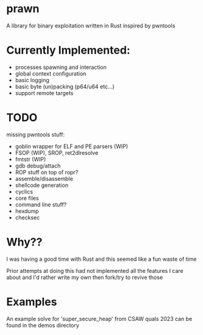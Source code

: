 # prawn

A library for binary exploitation written in Rust inspired by pwntools

# Currently Implemented:

* processes spawning and interaction
* global context configuration
* basic logging
* basic byte (un)packing (p64/u64 etc...)
* support remote targets

# TODO

missing pwntools stuff:

* goblin wrapper for ELF and PE parsers (WIP)
* FSOP (WIP), SROP, ret2dlresolve
* fmtstr (WIP)
* gdb debug/attach
* ROP stuff on top of ropr?
* assemble/disassemble
* shellcode generation
* cyclics
* core files
* command line stuff?
* hexdump
* checksec

# Why??

I was having a good time with Rust and this seemed like a fun waste of time

Prior attempts at doing this had not implemented all the features I care about and I'd rather write my own then fork/try to revive those

# Examples

An example solve for 'super\_secure\_heap' from CSAW quals 2023 can be found in the demos directory
